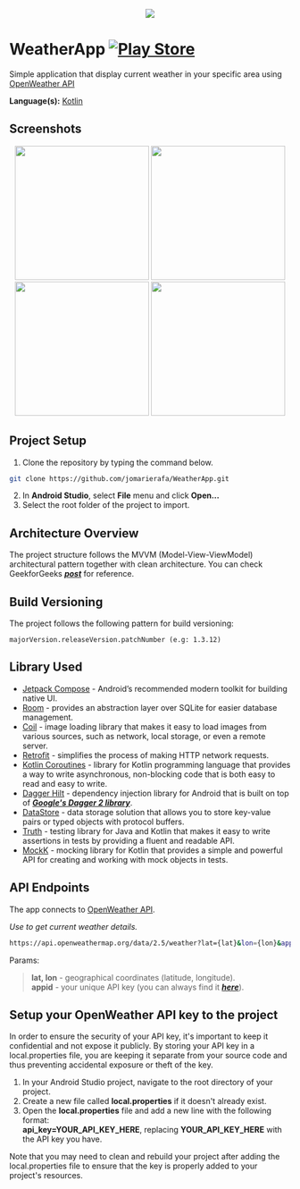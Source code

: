 <p align="center">
   <img src="https://user-images.githubusercontent.com/36613137/232260367-84fcb344-9384-448a-8afa-79eb2cbb3658.png" />
</p>

# WeatherApp [![Play Store](https://img.shields.io/badge/Google_Play-414141?style=for-the-badge&logo=google-play&logoColor=white)](https://play.google.com/store/apps/details?id=com.jvrcoding.weatherapp)
Simple application that display current weather in your specific area using [OpenWeather API](https://openweathermap.org/api)

**Language(s):** [Kotlin](https://developer.android.com/kotlin)

## Screenshots
<p align="center">
<img src="https://user-images.githubusercontent.com/36613137/232260479-548b4a8f-095f-4031-aa77-e10146a9af0b.jpg" width="240"> <img src="https://user-images.githubusercontent.com/36613137/232260444-e41503eb-7026-49ad-a8b1-5bf62fb781b1.jpg" width="240"> <img src="https://user-images.githubusercontent.com/36613137/232260509-3c197969-3847-4e51-88af-bfc6622b5565.jpg" width="240"> <img src="https://user-images.githubusercontent.com/36613137/232260514-5382cc4d-0910-402e-89e4-635d79faedcb.jpg" width="240">
</p>

## Project Setup
1. Clone the repository by typing the command below.
```bash
git clone https://github.com/jomarierafa/WeatherApp.git
```
2. In **Android Studio**, select **File** menu and click **Open...**
3. Select the root folder of the project to import.

## Architecture Overview
The project structure follows the MVVM (Model-View-ViewModel) architectural pattern together with clean architecture. You can check GeekforGeeks ***[post](https://www.geeksforgeeks.org/what-is-clean-architecture-in-android)*** for reference.

## Build Versioning
The project follows the following pattern for build versioning:

    majorVersion.releaseVersion.patchNumber (e.g: 1.3.12)

## Library Used
- [Jetpack Compose](https://developer.android.com/jetpack/compose) - Android’s recommended modern toolkit for building native UI.
- [Room](https://developer.android.com/jetpack/androidx/releases/room) - provides an abstraction layer over SQLite for easier database management.
- [Coil](https://github.com/coil-kt/coil) - image loading library that makes it easy to load images from various sources, such as network, local storage, or even a remote server.
- [Retrofit](https://square.github.io/retrofit/) - simplifies the process of making HTTP network requests.
- [Kotlin Coroutines](https://developer.android.com/kotlin/coroutines) - library for Kotlin programming language that provides a way to write asynchronous, non-blocking code that is both easy to read and easy to write.
- [Dagger Hilt](https://developer.android.com/training/dependency-injection/hilt-android) - dependency injection library for Android that is built on top of ***[Google's Dagger 2 library](https://developer.android.com/training/dependency-injection/dagger-android)***.
- [DataStore](https://github.com/VMadalin/easypermissions-ktx) - data storage solution that allows you to store key-value pairs or typed objects with protocol buffers.
- [Truth](https://github.com/google/truth) -  testing library for Java and Kotlin that makes it easy to write assertions in tests by providing a fluent and readable API.
- [MockK](https://mockk.io/) - mocking library for Kotlin that provides a simple and powerful API for creating and working with mock objects in tests.

## API Endpoints
The app connects to [OpenWeather API](https://openweathermap.org/api).

*Use to get current weather details.*
```bash
https://api.openweathermap.org/data/2.5/weather?lat={lat}&lon={lon}&appid={API key}}
``` 
Params:
   > **lat, lon** - geographical coordinates (latitude, longitude). <br>
   > **appid** - your unique API key (you can always find it ***[here](https://home.openweathermap.org/api_keys)***).

## Setup your OpenWeather API key to the project
In order to ensure the security of your API key, it's important to keep it confidential and not expose it publicly. By storing your API key in a local.properties file, you are keeping it separate from your source code and thus preventing accidental exposure or theft of the key.

1. In your Android Studio project, navigate to the root directory of your project.
2. Create a new file called **local.properties** if it doesn't already exist.
3. Open the **local.properties** file and add a new line with the following format: <br>
**api_key=YOUR_API_KEY_HERE**, replacing **YOUR_API_KEY_HERE** with the API key you have.

Note that you may need to clean and rebuild your project after adding the local.properties file to ensure that the key is properly added to your project's resources.
